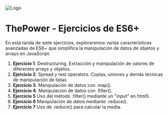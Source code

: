 ![Logo](https://framerusercontent.com/images/zJBgnto0UuieHjFzX0KB4xPLrLk.png)

# ThePower - Ejercicios de ES6+

En esta tanda de siete ejercicios, exploraremos varias características avanzadas de ES6+ que simplifica la manipulación de datos de objetos y arrays en JavaScript.

1. **Ejercicio 1**. Destructuring. Extracción y manipulación de valores de diferentes arrays y objetos.
2. **Ejercicio 2**. Spread y rest operators. Copias, uniones y demás técnicas de manipulación de listas
3. **Ejercicio 3**. Manipulación de datos con .map().
4. **Ejercicio 4**. Manipulación de datos con .filter().
5. **Ejercicio 5** Uso del método .filter() mediante un "input" en html5.
6. **Ejercicio 6** Manipulación de datos mediante .reduce().
7. **Ejercicio 7** Uso de .reduce() para calcular la media.
